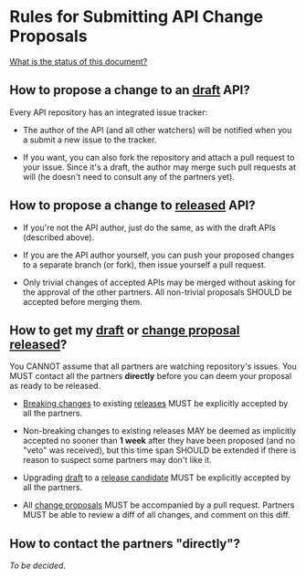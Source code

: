 Rules for Submitting API Change Proposals
=========================================

[What is the status of this document?](statuses.md)


How to propose a change to an [draft](statuses.md) API?
----------------------------------------------------------------

Every API repository has an integrated issue tracker:

 * The author of the API (and all other watchers) will be notified when you a
   submit a new issue to the tracker.

 * If you want, you can also fork the repository and attach a pull request to
   your issue. Since it's a draft, the author may merge such pull requests at
   will (he doesn't need to consult any of the partners yet).


How to propose a change to [released](statuses.md) API?
----------------------------------------------------------------

 * If you're not the API author, just do the same, as with the draft APIs
   (described above).

 * If you are the API author yourself, you can push your proposed changes to a
   separate branch (or fork), then issue yourself a pull request.

 * Only trivial changes of accepted APIs may be merged without asking for the
   approval of the other partners. All non-trivial proposals SHOULD be accepted
   before merging them.


How to get my [draft](statuses.md) or [change proposal](statuses.md)
[released](statuses.md)?
--------------------------------------------------------------------

You CANNOT assume that all partners are watching repository's issues. You
MUST contact all the partners **directly** before you can deem your proposal as
ready to be released.

 * [Breaking changes](https://en.wiktionary.org/wiki/breaking_change) to
   existing [releases](statuses.md) MUST be explicitly accepted by all
   the partners.

 * Non-breaking changes to existing releases MAY be deemed as implicitly
   accepted no sooner than **1 week** after they have been proposed (and no
   "veto" was received), but this time span SHOULD be extended if there is
   reason to suspect some partners may don't like it.

 * Upgrading [draft](statuses.md) to a [release candidate](statuses.md) MUST be
   explicitly accepted by all the partners.

 * All [change proposals](statuses.md) MUST be accompanied by a pull request.
   Partners MUST be able to review a diff of all changes, and comment on this
   diff.


How to contact the partners "directly"?
---------------------------------------

*To be decided.*
